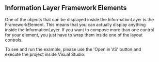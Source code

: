## Information Layer Framework Elements
One of the objects that can be displayed inside the InformationLayer is the FrameworkElement. This means that you can actually display anything inside the InformationLayer. If you want to compose more than one control for your element, you just have to wrap them inside one of the layout controls.

To see and run the example, please use the 'Open in VS' button and execute the project inside Visual Studio.
